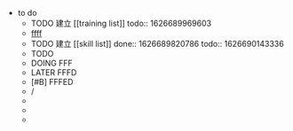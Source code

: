 - to do
	- TODO 建立 [[training list]]
	  todo:: 1626689969603
	- <ins>ffff</ins>
	- TODO 建立 [[skill list]]
	  done:: 1626689820786
	  todo:: 1626690143336
	-
	  TODO
	- DOING FFF
	- LATER FFFD
	- [#B] FFFED
	- /
	-
	-
	-